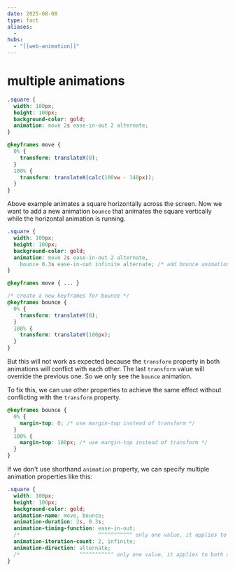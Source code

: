 ```yaml
---
date: 2025-08-08
type: fact
aliases:
  -
hubs:
  - "[[web-animation]]"
---
```


# multiple animations

```css
.square {
  width: 100px;
  height: 100px;
  background-color: gold;
  animation: move 2s ease-in-out 2 alternate;
}

@keyframes move {
  0% {
    transform: translateX(0);
  }
  100% {
    transform: translateX(calc(100vw - 140px));
  }
}
```

Above example animates a square horizontally across the screen. Now we want to add a new animation `bounce` that animates the square vertically while the horizontal animation is running.

```css
.square {
  width: 100px;
  height: 100px;
  background-color: gold;
  animation: move 2s ease-in-out 2 alternate,
    bounce 0.3s ease-in-out infinite alternate; /* add bounce animation */
}

@keyframes move { ... }

/* create a new keyframes for bounce */
@keyframes bounce {
  0% {
    transform: translateY(0);
  }
  100% {
    transform: translateY(100px);
  }
}
```

But this will not work as expected because the `transform` property in both animations will conflict with each other. The last `transform` value will override the previous one. So we only see the `bounce` animation.

To fix this, we can use other properties to achieve the same effect without conflicting with the `transform` property.

```css
@keyframes bounce {
  0% {
    margin-top: 0; /* use margin-top instead of transform */
  }
  100% {
    margin-top: 100px; /* use margin-top instead of transform */
  }
}
```

If we don't use shorthand `animation` property, we can specify multiple animation properties like this:

```css
.square {
  width: 100px;
  height: 100px;
  background-color: gold;
  animation-name: move, bounce;
  animation-duration: 2s, 0.3s;
  animation-timing-function: ease-in-out;
  /*                         ^^^^^^^^^^^ only one value, it applies to both animations */
  animation-iteration-count: 2, infinite;
  animation-direction: alternate;
  /*                   ^^^^^^^^^^^ only one value, it applies to both animations */
}
```
